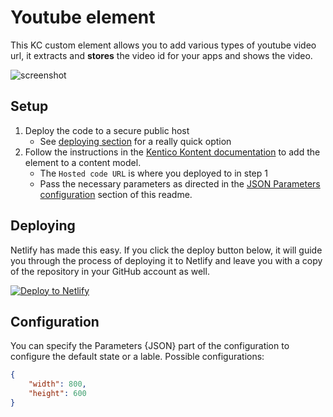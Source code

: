 # Youtube element

This KC custom element allows you to add various types of youtube video url, it extracts and __stores__ the video id for your apps and shows the video.

![screenshot](https://amend.cz/youtube/youtube2.png)

## Setup

1. Deploy the code to a secure public host
   - See [deploying section](#Deploying) for a really quick option
1. Follow the instructions in the [Kentico Kontent documentation](https://docs.kontent.ai/tutorials/develop-apps/integrate/integrating-your-own-content-editing-features#a-3--displaying-a-custom-element-in-kentico-kontent) to add the element to a content model.
   - The `Hosted code URL` is where you deployed to in step 1
   - Pass the necessary parameters as directed in the [JSON Parameters configuration](#json-parameters) section of this readme.

## Deploying

Netlify has made this easy. If you click the deploy button below, it will guide you through the process of deploying it to Netlify and leave you with a copy of the repository in your GitHub account as well.

[![Deploy to Netlify](https://www.netlify.com/img/deploy/button.svg)](https://app.netlify.com/start/deploy?repository=https://github.com/hzik/kk_youtube/blob/master/youtube.html)

## Configuration

You can specify the Parameters {JSON} part of the configuration to configure the default state or a lable.
Possible configurations:

```json
{
    "width": 800,
    "height": 600
}
```
